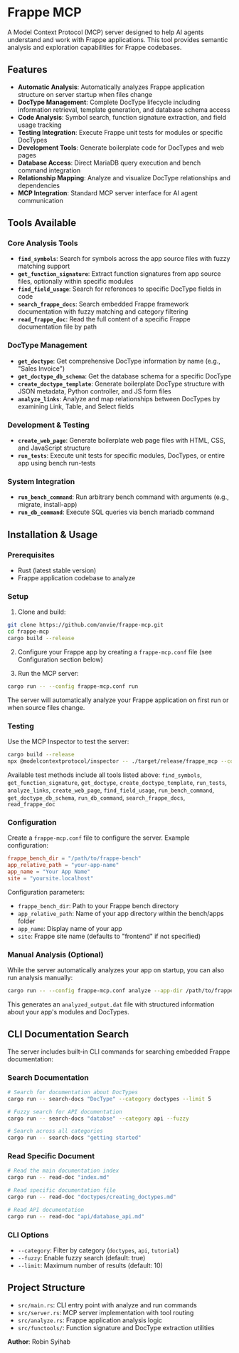 # Frappe MCP

A Model Context Protocol (MCP) server designed to help AI agents understand and work with Frappe applications. This tool provides semantic analysis and exploration capabilities for Frappe codebases.

## Features

- **Automatic Analysis**: Automatically analyzes Frappe application structure on server startup when files change
- **DocType Management**: Complete DocType lifecycle including information retrieval, template generation, and database schema access
- **Code Analysis**: Symbol search, function signature extraction, and field usage tracking
- **Testing Integration**: Execute Frappe unit tests for modules or specific DocTypes
- **Development Tools**: Generate boilerplate code for DocTypes and web pages
- **Database Access**: Direct MariaDB query execution and bench command integration
- **Relationship Mapping**: Analyze and visualize DocType relationships and dependencies
- **MCP Integration**: Standard MCP server interface for AI agent communication

## Tools Available

### Core Analysis Tools

- **`find_symbols`**: Search for symbols across the app source files with fuzzy matching support
- **`get_function_signature`**: Extract function signatures from app source files, optionally within specific modules
- **`find_field_usage`**: Search for references to specific DocType fields in code
- **`search_frappe_docs`**: Search embedded Frappe framework documentation with fuzzy matching and category filtering
- **`read_frappe_doc`**: Read the full content of a specific Frappe documentation file by path

### DocType Management

- **`get_doctype`**: Get comprehensive DocType information by name (e.g., "Sales Invoice")
- **`get_doctype_db_schema`**: Get the database schema for a specific DocType
- **`create_doctype_template`**: Generate boilerplate DocType structure with JSON metadata, Python controller, and JS form files
- **`analyze_links`**: Analyze and map relationships between DocTypes by examining Link, Table, and Select fields

### Development & Testing

- **`create_web_page`**: Generate boilerplate web page files with HTML, CSS, and JavaScript structure
- **`run_tests`**: Execute unit tests for specific modules, DocTypes, or entire app using bench run-tests

### System Integration

- **`run_bench_command`**: Run arbitrary bench command with arguments (e.g., migrate, install-app)
- **`run_db_command`**: Execute SQL queries via bench mariadb command

## Installation & Usage

### Prerequisites

- Rust (latest stable version)
- Frappe application codebase to analyze

### Setup

1. Clone and build:

```bash
git clone https://github.com/anvie/frappe-mcp.git
cd frappe-mcp
cargo build --release
```

2. Configure your Frappe app by creating a `frappe-mcp.conf` file (see Configuration section below)

3. Run the MCP server:

```bash
cargo run -- --config frappe-mcp.conf run
```

The server will automatically analyze your Frappe application on first run or when source files change.

### Testing

Use the MCP Inspector to test the server:

```bash
cargo build --release
npx @modelcontextprotocol/inspector -- ./target/release/frappe_mcp --config frappe-mcp.conf run
```

Available test methods include all tools listed above: `find_symbols`, `get_function_signature`, `get_doctype`, `create_doctype_template`, `run_tests`, `analyze_links`, `create_web_page`, `find_field_usage`, `run_bench_command`, `get_doctype_db_schema`, `run_db_command`, `search_frappe_docs`, `read_frappe_doc`

### Configuration

Create a `frappe-mcp.conf` file to configure the server. Example configuration:

```toml
frappe_bench_dir = "/path/to/frappe-bench"
app_relative_path = "your-app-name"
app_name = "Your App Name"
site = "yoursite.localhost"
```

Configuration parameters:

- `frappe_bench_dir`: Path to your Frappe bench directory
- `app_relative_path`: Name of your app directory within the bench/apps folder
- `app_name`: Display name of your app
- `site`: Frappe site name (defaults to "frontend" if not specified)

### Manual Analysis (Optional)

While the server automatically analyzes your app on startup, you can also run analysis manually:

```bash
cargo run -- --config frappe-mcp.conf analyze --app-dir /path/to/frappe-bench/apps/your-app
```

This generates an `analyzed_output.dat` file with structured information about your app's modules and DocTypes.

## CLI Documentation Search

The server includes built-in CLI commands for searching embedded Frappe documentation:

### Search Documentation
```bash
# Search for documentation about DocTypes
cargo run -- search-docs "DocType" --category doctypes --limit 5

# Fuzzy search for API documentation
cargo run -- search-docs "databse" --category api --fuzzy

# Search across all categories
cargo run -- search-docs "getting started"
```

### Read Specific Document
```bash
# Read the main documentation index
cargo run -- read-doc "index.md"

# Read specific documentation file
cargo run -- read-doc "doctypes/creating_doctypes.md"

# Read API documentation
cargo run -- read-doc "api/database_api.md"
```

### CLI Options
- `--category`: Filter by category (`doctypes`, `api`, `tutorial`)
- `--fuzzy`: Enable fuzzy search (default: true)
- `--limit`: Maximum number of results (default: 10)

## Project Structure

- `src/main.rs`: CLI entry point with analyze and run commands
- `src/server.rs`: MCP server implementation with tool routing
- `src/analyze.rs`: Frappe application analysis logic
- `src/functools/`: Function signature and DocType extraction utilities

**Author**: Robin Syihab
